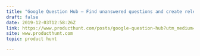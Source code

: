 ```yaml
---
title: "Google Question Hub — Find unanswered questions and create relevant content"
draft: false
date: 2019-12-03T12:58:26Z
link: https://www.producthunt.com/posts/google-question-hub?utm_medium=RSS&utm_source=hune
site: www.producthunt.com
topic: product hunt  

---
```

